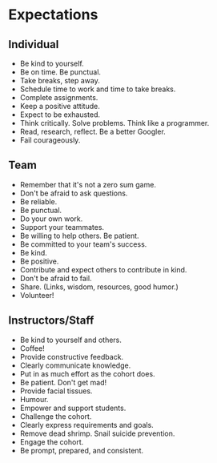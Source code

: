 # Expectations

## Individual

- Be kind to yourself.
- Be on time. Be punctual.
- Take breaks, step away.
- Schedule time to work and time to take breaks.
- Complete assignments.
- Keep a positive attitude.
- Expect to be exhausted.
- Think critically. Solve problems. Think like a programmer.
- Read, research, reflect. Be a better Googler.
- Fail courageously.

## Team

- Remember that it's not a zero sum game.
- Don't be afraid to ask questions.
- Be reliable.
- Be punctual.
- Do your own work.
- Support your teammates.
- Be willing to help others. Be patient.
- Be committed to your team's success.
- Be kind.
- Be positive.
- Contribute and expect others to contribute in kind.
- Don't be afraid to fail.
- Share. (Links, wisdom, resources, good humor.)
- Volunteer!

## Instructors/Staff

- Be kind to yourself and others.
- Coffee!
- Provide constructive feedback.
- Clearly communicate knowledge.
- Put in as much effort as the cohort does.
- Be patient. Don't get mad!
- Provide facial tissues.
- Humour.
- Empower and support students.
- Challenge the cohort.
- Clearly express requirements and goals.
- Remove dead shrimp. Snail suicide prevention.
- Engage the cohort.
- Be prompt, prepared, and consistent.
